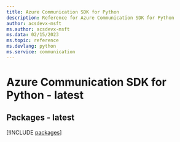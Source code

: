 ```yaml
---
title: Azure Communication SDK for Python
description: Reference for Azure Communication SDK for Python
author: acsdevx-msft
ms.author: acsdevx-msft
ms.data: 02/15/2023
ms.topic: reference
ms.devlang: python
ms.service: communication
---
```

# Azure Communication SDK for Python - latest
## Packages - latest
[!INCLUDE [packages](communication-index.md)]
